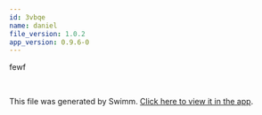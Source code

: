 ```yaml
---
id: 3vbqe
name: daniel
file_version: 1.0.2
app_version: 0.9.6-0
---
```


<!-- Intro - Do not remove this comment -->
fewf

<br/>

This file was generated by Swimm. [Click here to view it in the app](http://localhost:5000/repos/Z2l0aHViJTNBJTNBYmxvZyUzQSUzQWRvdWVr/playlists/3vbqe).